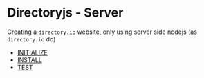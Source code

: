 # Directoryjs - Server

Creating a `directory.io` website, only using server side nodejs (as `directory.io` do)

* [INITIALIZE](INITIALIZE.md)
* [INSTALL](INSTALL.md)
* [TEST](TEST.md)
